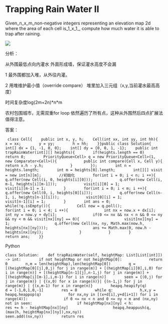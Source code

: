 # Trapping Rain Water II

Given_n\_x\_m\_non-negative integers representing an elevation map 2d where the area of each cell is\_1\_x\_1_, compute how much water it is able to trap after raining.

![](https://lintcode-media.s3.amazonaws.com/problem/trapping-rain-water-ii.jpg)

分析：

从外围最低点向内灌水 外面形成墙，保证灌水高度不会漏

1 最外围都加入堆，从外往内灌。

2 用堆维护最小值（override compare） 堆里加入三元组（x,y,当前灌水最高高度）

时间复杂度log\(2m+2n\)\*n\*m

农村包围城市，无需双重for loop 依然遍历了所有点，这种从外围然后四点扩展法值得注意。

答案：

```text
 class Cell{    public int x, y, h;    Cell(int xx, int yy, int hh){        x = xx;        y = yy;        h = hh;    }}public class Solution{    int[] dx = {1, -1, 0, 0};    int[] dy = {0, 0, 1, -1};    public int trapRainWater(int[][] heights){        if(heights.length == 0)            return 0;        PriorityQueue<Cell> q = new PriorityQueue<Cell>(1, new Comparator<Cell>(){            public int compare(Cell x, Cell y){                return x.h - y.h;            }        });        int n = heights.length;        int m = heights[0].length;        int[][] visit = new int[n][m];        //初始化        for(int i = 0; i < n; i ++){            q.offer(new Cell(i, 0, heights[i][0]));            q.offer(new Cell(i, m-1, heights[i][m-1]));            visit[i][0] = 1;            visit[i][m-1] = 1;        }        for(int i = 0; i < m; i ++){            q.offer(new Cell(0, i, heights[0][i]));            q.offer(new Cell(n-1, i, heights[n-1][i]));            visit[0][i] = 1;            visit[n-1][i] = 1;        }        int ans = 0;        while(!q.isEmpty()){            Cell now = q.poll();            for(int i = 0; i < 4; i ++){                int nx = now.x + dx[i];                int ny = now.y + dy[i];                if(0 <= nx && nx < n && 0 <= ny && ny < m && visit[nx][ny] == 0){                    visit[nx][ny] = 1;                    q.offer(new Cell(nx, ny, Math.max(now.h, heights[nx][ny])));                    ans += Math.max(0, now.h - heights[nx][ny]);                }            }        }         return ans;    }}
```

Python

```text
class Solution:    def trapRainWater(self, heightMap: List[List[int]]) -> int:        if not heightMap or not heightMap[0]:            return 0        n,m = len(heightMap),len(heightMap[0])        q = [(heightMap[0][j],0,j) for j in range(m)] + [(heightMap[i][0],i,0) for i in range(n)] + [(heightMap[n-1][j],n-1,j) for j in range(m)] + [(heightMap[i][m-1],i,m-1) for i in range(n)]        seen = {(0,j) for j in range(m)} | {(x,0) for x in range(n)}| {(n-1,j) for j in range(m)} | {(x,m-1) for x in range(n)}        heapq.heapify(q)        d = [-1,0,1,0,-1]        res = 0        while q:            h,x,y = heapq.heappop(q)            for nx,ny in [(x+d[i],y+d[i+1]) for i in range(4)]:                if 0 <= nx < n and 0 <= ny < m and (nx,ny) not in seen:                    if heightMap[nx][ny] < h:                        res += h - heightMap[nx][ny]                    heapq.heappush(q,(max(h, heightMap[nx][ny]),nx,ny))                    seen.add((nx,ny))        return res
```

